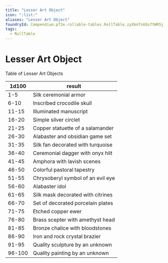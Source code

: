 ```yaml
---
title: "Lesser Art Object"
icon: ":list:"
aliases: "Lesser Art Object"
foundryId: Compendium.pf2e.rollable-tables.RollTable.zyXbnTnUGs7tWR5j
tags:
  - RollTable
---
```


# Lesser Art Object
Table of Lesser Art Objects

| 1d100 | result |
|------|--------|
| 1-5 | Silk ceremonial armor |
| 6-10 | Inscribed crocodile skull |
| 11-15 | Illuminated manuscript |
| 16-20 | Simple silver circlet |
| 21-25 | Copper statuette of a salamander |
| 26-30 | Alabaster and obsidian game set |
| 31-35 | Silk fan decorated with turquoise |
| 36-40 | Ceremonial dagger with onyx hilt |
| 41-45 | Amphora with lavish scenes |
| 46-50 | Colorful pastoral tapestry |
| 51-55 | Chrysoberyl symbol of an evil eye |
| 56-60 | Alabaster idol |
| 61-65 | Silk mask decorated with citrines |
| 66-70 | Set of decorated porcelain plates |
| 71-75 | Etched copper ewer |
| 76-80 | Brass scepter with amethyst head |
| 81-85 | Bronze chalice with bloodstones |
| 86-90 | Iron and rock crystal brazier |
| 91-95 | Quality sculpture by an unknown |
| 96-100 | Quality painting by an unknown |
